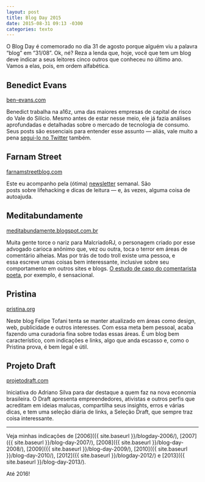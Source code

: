 ```yaml
---
layout: post
title: Blog Day 2015
date: 2015-08-31 09:13 -0300
categories: texto
---
```

O Blog Day é comemorado no dia 31 de agosto porque alguém viu a palavra “blog” em “31/08”. Ok, né? Reza a lenda que, hoje, você que tem um blog deve indicar a seus leitores cinco outros que conheceu no último ano. Vamos a elas, pois, em ordem alfabética.

## Benedict Evans

[ben-evans.com](http://ben-evans.com/)

Benedict trabalha na a16z, uma das maiores empresas de capital de risco do Vale do Silício. Mesmo antes de estar nesse meio, ele já fazia análises aprofundadas e detalhadas sobre o mercado de tecnologia de consumo. Seus posts são essenciais para entender esse assunto — aliás, vale muito a pena [segui-lo no Twitter](https://twitter.com/benedictevans) também.

## Farnam Street

[farnamstreetblog.com](https://www.farnamstreetblog.com/)

Este eu acompanho pela (ótima) [newsletter](http://www.farnamstreetblog.com/newsletter/) semanal. São posts sobre lifehacking e dicas de leitura — e, às vezes, alguma coisa de autoajuda.

## Meditabundamente

[meditabundamente.blogspot.com.br](http://meditabundamente.blogspot.com.br/)

Muita gente torce o nariz para MalcriadoRJ, o personagem criado por esse advogado carioca anônimo que, vez ou outra, toca o terror em áreas de comentário alheias. Mas por trás de todo troll existe uma pessoa, e essa escreve umas coisas bem interessante, inclusive sobre seu comportamento em outros sites e blogs. [O estudo de caso do comentarista poeta](http://meditabundamente.blogspot.com.br/2015/08/poeteiro-um-estudo-de-caso.html), por exemplo, é sensacional.

## Pristina

[pristina.org](http://www.pristina.org/)

Neste blog Felipe Tofani tenta se manter atualizado em áreas como design, web, publicidade e outros interesses. Com essa meta bem pessoal, acaba fazendo uma curadoria fina sobre todas essas áreas. É um blog bem característico, com indicações e links, algo que anda escasso e, como o Pristina prova, é bem legal e útil.

## Projeto Draft

[projetodraft.com](http://projetodraft.com/)

Iniciativa do Adriano Silva para dar destaque a quem faz na nova economia brasileira. O Draft apresenta empreendedores, ativistas e outros perfis que acreditam em ideias malucas, compartilha seus insights, erros e várias dicas, e tem uma seleção diária de links, a Seleção Draft, que sempre traz coisa interessante.

***

Veja minhas indicações de [2006]({{ site.baseurl }}/blogday-2006/), [2007]({{ site.baseurl }}/blog-day-2007/), [2008]({{ site.baseurl }}/blog-day-2008/), [2009]({{ site.baseurl }}/blog-day-2009/), [2010]({{ site.baseurl }}/blog-day-2010/), [2012]({{ site.baseurl }}/blogday-2012/) e [2013]({{ site.baseurl }}/blog-day-2013/).

Até 2016!
